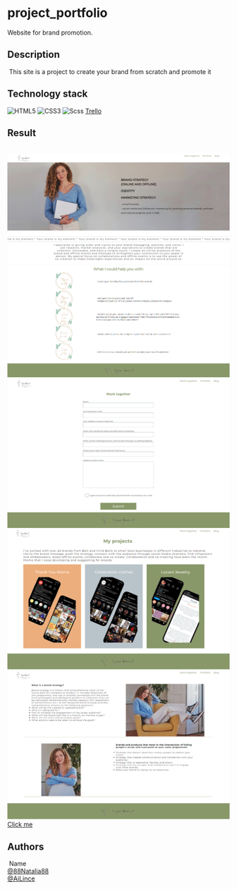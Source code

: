 # project_portfolio

Website for brand promotion.
​
## Description
​
This site is a project to create your brand from scratch and promote it
​
​
## Technology stack

![HTML5](https://img.shields.io/badge/html5-%23E34F26.svg?style=for-the-badge&logo=html5&logoColor=white) ![CSS3](https://img.shields.io/badge/css3-%231572B6.svg?style=for-the-badge&logo=css3&logoColor=white) ![Scss](https://img.shields.io/badge/Scss-CC6699.svg?style=for-the-badge&logo=html5&logoColor=white) [Trello](https://img.shields.io/badge/Trello-%23026AA7.svg?style=for-the-badge&logo=Trello&logoColor=white)
​
​
## Result
​
![Image alt](https://github.com/88Natalia88/project_portfolio/blob/main/your%20brand%201.png)
![Image alt](https://github.com/88Natalia88/project_portfolio/blob/main/your%20brand%202.png)
![Image alt](https://github.com/88Natalia88/project_portfolio/blob/main/your%20brand%203.png)
![Image alt](https://github.com/88Natalia88/project_portfolio/blob/main/your%20brand%204.png)
![Image alt](https://github.com/88Natalia88/project_portfolio/blob/main/your%20brand%205.png)
[Сlick me](88natalia88.github.io/project_portfolio/)

## Authors
​
Name<br>
[@88Natalia88](https://github.com/88Natalia88)<br>
[@AiLince](https://github.com/AiLince)
